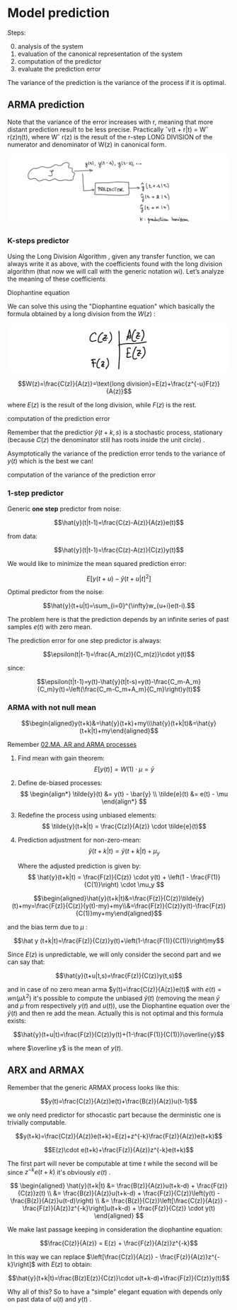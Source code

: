 
# Model prediction 


Steps:

0) analysis of the system
1) evaluation of the canonical representation of the system 
2) computation of the predictor 
3) evaluate the prediction error


The variance of the prediction is the variance of the process if it is optimal.

## ARMA prediction


Note that the variance of the error increases with r, meaning that more distant prediction result to be less precise. Practically ˆv(t + r|t) = Wˆ r(z)η(t), where Wˆ r(z) is the result of the r-step LONG DIVISION of the numerator and denominator of W(z) in canonical form.

![](images/Pasted%20image%2020240320184427.png)


### K-steps predictor


Using the Long Division Algorithm , given any transfer function, we can always write it as above, with the coefficients found with the long division algorithm (that now we will call with the generic notation wi). Let’s analyze the meaning of these coefficients

Diophantine equation

We can solve this using the "Diophantine equation" which basically the formula obtained by a long division from the $W(z)$  : 

![](images/Pasted%20image%2020240320185208.png)

$$W(z)=\frac{C(z)}{A(z)}=\text{long division}=E(z)+\frac{z^{-u}F(z)}{A(z)}$$

where $E(z)$ is the result of the long division, while $F(z)$ is the rest. 



computation of the prediction error



Remember that the predictior $\hat y(t+k,s)$ is a stochastic process, stationary (because $C(z)$ the denominator still has roots inside the unit circle) .

Asymptotically the variance of the prediction error tends to the variance of $y(t)$ which is the best we can!


computation of the variance of the prediction error 





### 1-step predictor

Generic **one step** predictor from noise: 

$$\hat{y}(t|t-1)=\frac{C(z)-A(z)}{A(z)}e(t)$$

from data: 

$$\hat{y}(t|t-1)=\frac{C(z)-A(z)}{C(z)}y(t)$$

We would like to minimize the mean squared prediction error:

$$E[y(t+u)-\hat{y}(t+u|t]^{2}]$$

Optimal predictor from the noise:

$$\hat{y}(t+u|t)=\sum_{i=0}^{\infty}w_{u+i}e(t-i).$$


The problem here is that the prediction depends by an infinite series of past samples $e(t)$ with zero mean. 



The prediction error for one step predictor is always:

$$\epsilon(t|t-1)=\frac{A_m(z)}{C_m(z)}\cdot y(t)$$

since:

$$\epsilon(t|t-1)=y(t)-\hat{y}(t|t-s)=y(t)-\frac{C_m-A_m}{C_m}y(t)=\left(\frac{C_m-C_m+A_m}{C_m}\right)y(t)$$





### ARMA with not null mean

$$\begin{aligned}y(t+k)&=\hat{y}(t+k)+my\\\hat{y}(t+k|t)&=\hat{y}(t+k|t)+my\end{aligned}$$



Remember [02.MA, AR and ARMA processes](projects/polimi-notes/MSc(english)%20(WIP)/Model%20Identification%20and%20Data%20Analysis%20(WIP)/src/02.MA,%20AR%20and%20ARMA%20processes.md#Processes%20with%20non-null%20term) 

1. Find mean with gain theorem:
   $$ E[y(t)] = W(1) \cdot \mu = \bar{y} $$

2. Define de-biased processes:
   $$
   \begin{align*}
   \tilde{y}(t) &= y(t) - \bar{y} \\
   \tilde{e}(t) &= e(t) - \mu
   \end{align*}
   $$

3. Redefine the process using unbiased elements:
   $$ \tilde{y}(t+k|t) = \frac{C(z)}{A(z)} \cdot \tilde{e}(t)$$

4. Prediction adjustment for non-zero-mean:
   $$ \hat{y}(t+k|t) = \tilde{y}(t+k|t) + \mu_y $$
   
   Where the adjusted prediction is given by:
   $$ \hat{y}(t+k|t) = \frac{F(z)}{C(z)} \cdot y(t) + \left(1 - \frac{F(1)}{C(1)}\right) \cdot \mu_y $$







$$\begin{aligned}\hat{y}(t+k|t)&=\frac{F(z)}{C(z)}\tilde{y}(t)+my=\frac{F(z)}{C(z)}(y(t)-my)+my\\&=\frac{F(z)}{C(z)}y(t)-\frac{F(z)}{C(1)}my+my\end{aligned}$$


and the bias term due to $\mu$ : 

$$\hat y (t+k|t)=\frac{F(z)}{C(z)}y(t)+\left(1-\frac{F(1)}{C(1)}\right)my$$


Since $E(z)$ is unpredictable, we will only consider the second part and we can say that:

$$\hat{y}(t+u|t,s)=\frac{F(z)}{C(z)}y(t,s)$$

and in case of no zero mean arma $y(t)=\frac{C(z)}{A(z)}e(t)$ with $e(t)=wn(\mu\lambda ^2)$  it's possible to compute the unbiased $\tilde y(t)$ (removing the mean $\bar y$ and $\mu$ from respectively $y(t)$ and $u(t)$), use the Diophantine equation over the $\tilde y (t)$ and then re add the mean. 
Actually this is not optimal and this formula exists:

$$\hat{y}(t+u|t)=\frac{F(z)}{C(z)}y(t)+(1-\frac{F(1)}{C(1)})\overline{y}$$

where $\overline y$ is the mean of $y(t)$.



## ARX and ARMAX


Remember that the generic ARMAX process looks like this: 

$$y(t)=\frac{C(z)}{A(z)}e(t)+\frac{B(z)}{A(z)}u(t-1)$$

we only need predictor for sthocastic part because the derministic one is trivially computable. 


$$y(t+k)=\frac{C(z)}{A(z)}e(t+k)=E(z)+z^{-k}\frac{F(z)}{A(z)}e(t+k)$$

$$E(z)\cdot e(t+k)+\frac{F(z)}{A(z)}z^{-k}e(t+k)$$

The first part will never be computable at time $t$ while the second will be since $z^{-k}e(t+k)$ it's obviously $e(t)$ . 



$$
\begin{aligned}
\hat{y}(t+k|t) &= \frac{B(z)}{A(z)}u(t+k-d) + \frac{F(z)}{C(z)}z(t) \\
&= \frac{B(z)}{A(z)}u(t+k-d) + \frac{F(z)}{C(z)}\left(y(t) - \frac{B(z)}{A(z)}u(t-d)\right) \\
&= \frac{B(z)}{C(z)}\left[\frac{C(z)}{A(z)} - \frac{F(z)}{A(z)}z^{-k}\right]u(t+k-d) + \frac{F(z)}{C(z)} \cdot y(t)
\end{aligned}
$$


We make last passage keeping in consideration the diophantine equation:

$$\frac{C(z)}{A(z)} = E(z) + \frac{F(z)}{A(z)}z^{-k}$$


In this way we can replace $\left[\frac{C(z)}{A(z)} - \frac{F(z)}{A(z)}z^{-k}\right]$ with $E(z)$ to obtain:

$$\hat{y}(t+k|t)=\frac{B(z)E(z)}{C(z)}\cdot u(t+k-d)+\frac{F(z)}{C(z)}y(t)$$


Why all of this? So to have a "simple" elegant equation with depends only on past data of $u(t)$ and $y(t)$ . 




